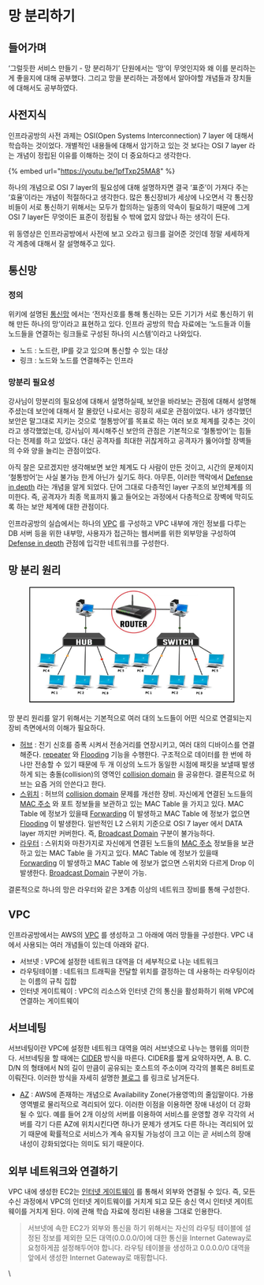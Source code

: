 # 망 분리하기

## 들어가며 <a href="#0" id="0"></a>

‘그럴듯한 서비스 만들기 - 망 분리하기’ 단원에서는 ‘망’이 무엇인지와 왜 이를 분리하는게 좋을지에 대해 공부했다. 그리고 망을 분리하는 과정에서 알아야할 개념들과 장치들에 대해서도 공부하였다.

## 사전지식 <a href="#1" id="1"></a>

인프라공방의 사전 과제는 OSI(Open Systems Interconnection) 7 layer 에 대해서 학습하는 것이었다. 개별적인 내용들에 대해서 암기하고 있는 것 보다는 OSI 7 layer 라는 개념이 정립된 이유를 이해하는 것이 더 중요하다고 생각한다.

{% embed url="https://youtu.be/1pfTxp25MA8" %}

하나의 개념으로 OSI 7 layer의 필요성에 대해 설명하자면 결국 ‘표준’이 가져다 주는 ‘효율’이라는 개념이 적절하다고 생각한다. 많은 통신장비가 세상에 나오면서 각 통신장비들이 서로 통신하기 위해서는 모두가 합의하는 일종의 약속이 필요하기 때문에 그게 OSI 7 layer든 무엇이든 표준이 정립될 수 밖에 없지 않았나 하는 생각이 든다.

위 동영상은 인프라공방에서 사전에 보고 오라고 링크를 걸어준 것인데 정말 세세하게 각 계층에 대해서 잘 설명해주고 있다.

## 통신망 <a href="#2" id="2"></a>

### **정의**

위키에 설명된 [통신망](https://namu.wiki/w/%ED%86%B5%EC%8B%A0%EB%A7%9D) 에서는 ‘전자신호를 통해 통신하는 모든 기기가 서로 통신하기 위해 만든 하나의 망’이라고 표현하고 있다. 인프라 공방의 학습 자료에는 ‘노드들과 이들 노드들을 연결하는 링크들로 구성된 하나의 시스템’이라고 나와있다.

* 노드 : 노드란, IP를 갖고 있으며 통신할 수 있는 대상
* 링크 : 노드와 노드를 연결해주는 인프라

### **망분리 필요성**

강사님이 망분리의 필요성에 대해서 설명하실때, 보안을 바라보는 관점에 대해서 설명해주셨는데 보안에 대해서 잘 몰랐던 나로서는 굉장히 새로운 관점이었다. 내가 생각했던 보안은 말그대로 지키는 것으로 ‘철통방어’를 목표로 하는 여러 보호 체계를 갖추는 것이라고 생각했었는데, 강사님이 제시해주신 보안의 관점은 기본적으로 ‘철통방어’는 힘들다는 전제를 하고 있었다. 대신 공격자를 최대한 귀찮게하고 공격자가 뚫어야할 장벽들의 수와 양을 늘리는 관점이었다.

아직 잘은 모르겠지만 생각해보면 보안 체계도 다 사람이 만든 것이고, 시간의 문제이지 ‘철통방어’는 사실 불가능 한게 아닌가 싶기도 하다. 아무튼, 이러한 맥락에서 [Defense in depth](https://en.wikipedia.org/wiki/Defense\_in\_depth\_\(computing\)) 라는 개념을 알게 되었다. 단어 그대로 다층적인 layer 구조의 보안체계를 의미한다. 즉, 공격자가 최종 목표까지 뚫고 들어오는 과정에서 다층적으로 장벽에 막히도록 하는 보안 체계에 대한 관점이다.

인프라공방의 실습에서는 하나의 [VPC](https://docs.aws.amazon.com/ko\_kr/vpc/latest/userguide/what-is-amazon-vpc.html) 를 구성하고 VPC 내부에 개인 정보를 다루는 DB 서버 등을 위한 내부망, 사용자가 접근하는 웹서버를 위한 외부망을 구성하여 [Defense in depth](https://en.wikipedia.org/wiki/Defense\_in\_depth\_\(computing\)) 관점에 입각한 네트워크를 구성한다.

## 망 분리 원리 <a href="#3" id="3"></a>

<figure><img src="../../.gitbook/assets/image (1).png" alt=""><figcaption></figcaption></figure>

망 분리 원리를 알기 위해서는 기본적으로 여러 대의 노드들이 어떤 식으로 연결되는지 장비 측면에서의 이해가 필요하다.

* [허브](https://ko.wikipedia.org/wiki/%EC%9D%B4%EB%8D%94%EB%84%B7\_%ED%97%88%EB%B8%8C) : 전기 신호를 증폭 시켜서 전송거리를 연장시키고, 여러 대의 디바이스를 연결해준다. [repeater](https://ko.wikipedia.org/wiki/%EC%A4%91%EA%B3%84%EA%B8%B0) 와 [Flooding](https://en.wikipedia.org/wiki/Flooding\_\(computer\_networking\)) 기능을 수행한다. 구조적으로 데이터를 한 번에 하나만 전송할 수 있기 때문에 두 개 이상의 노드가 동일한 시점에 패킷을 보낼때 발생하게 되는 충돌(collision)의 영역인 [collision domain](https://en.wikipedia.org/wiki/Collision\_domain) 을 공유한다. 결론적으로 허브는 요즘 거의 안쓴다고 한다.
* [스위치](https://ko.wikipedia.org/wiki/%EB%84%A4%ED%8A%B8%EC%9B%8C%ED%81%AC\_%EC%8A%A4%EC%9C%84%EC%B9%98) : 허브의 [collision domain](https://en.wikipedia.org/wiki/Collision\_domain) 문제를 개선한 장비. 자신에게 연결된 노드들의 [MAC 주소](https://ko.wikipedia.org/wiki/MAC\_%EC%A3%BC%EC%86%8C) 와 포트 정보들을 보관하고 있는 MAC Table 을 가지고 있다. MAC Table 에 정보가 있을때 [Forwarding](https://en.wikipedia.org/wiki/Packet\_forwarding) 이 발생하고 MAC Table 에 정보가 없으면 [Flooding](https://en.wikipedia.org/wiki/Flooding\_\(computer\_networking\)) 이 발생한다. 일반적인 L2 스위치 기준으로 OSI 7 layer 에서 DATA layer 까지만 커버한다. 즉, [Broadcast Domain](https://en.wikipedia.org/wiki/Broadcast\_domain) 구분이 불가능하다.
* [라우터](https://ko.wikipedia.org/wiki/%EB%9D%BC%EC%9A%B0%ED%84%B0) : 스위치와 마찬가지로 자신에게 연결된 노드들의 [MAC 주소](https://ko.wikipedia.org/wiki/MAC\_%EC%A3%BC%EC%86%8C) 정보들을 보관하고 있는 MAC Table 을 가지고 있다. MAC Table 에 정보가 있을때 [Forwarding](https://en.wikipedia.org/wiki/Packet\_forwarding) 이 발생하고 MAC Table 에 정보가 없으면 스위치와 다르게 Drop 이 발생한다. [Broadcast Domain](https://en.wikipedia.org/wiki/Broadcast\_domain) 구분이 가능.

결론적으로 하나의 망은 라우터와 같은 3계층 이상의 네트워크 장비를 통해 구성한다.

## VPC <a href="#4-vpc" id="4-vpc"></a>

인프라공방에서는 AWS의 [VPC](https://docs.aws.amazon.com/ko\_kr/vpc/latest/userguide/what-is-amazon-vpc.html) 를 생성하고 그 아래에 여러 망들을 구성한다. VPC 내에서 사용되는 여러 개념들이 있는데 아래와 같다.

* 서브넷 : VPC에 설정한 네트워크 대역을 더 세부적으로 나눈 네트워크
* 라우팅테이블 : 네트워크 트래픽을 전달할 위치를 결정하는 데 사용하는 라우팅이라는 이름의 규칙 집합
* 인터넷 게이트웨이 : VPC의 리소스와 인터넷 간의 통신을 활성화하기 위해 VPC에 연결하는 게이트웨이

## 서브네팅 <a href="#5" id="5"></a>

서브네팅이란 VPC에 설정한 네트워크 대역을 여러 서브넷으로 나누는 행위를 의미한다. 서브네팅을 할 때에는 [CIDER](https://ko.wikipedia.org/wiki/%EC%82%AC%EC%9D%B4%EB%8D%94\_\(%EB%84%A4%ED%8A%B8%EC%9B%8C%ED%82%B9\)) 방식을 따른다. CIDER를 짧게 요약하자면, A. B. C. D/N 의 형태에서 N의 길이 만큼이 공유되는 호스트의 주소이며 각각의 블록은 8비트로 이뤄진다. 이러한 방식을 자세히 설명한 [블로그](https://blog.naver.com/ncloud24/221208338209) 를 링크로 남겨둔다.

* [AZ](https://docs.aws.amazon.com/ko\_kr/AWSEC2/latest/UserGuide/using-regions-availability-zones.html#concepts-availability-zones) : AWS에 존재하는 개념으로 Availability Zone(가용영역)의 줄임말이다. 가용 영역별로 물리적으로 격리되어 있다. 이러한 이점을 이용하면 장애 내성이 더 강화될 수 있다. 예를 들어 2개 이상의 서버를 이용하여 서비스를 운영할 경우 각각의 서버를 각기 다른 AZ에 위치시킨다면 하나가 문제가 생겨도 다른 하나는 격리되어 있기 때문에 확률적으로 서비스가 계속 유지될 가능성이 크고 이는 곧 서비스의 장애내성이 강화되었다는 의미도 되기 때문이다.

## 외부 네트워크와 연결하기 <a href="#6" id="6"></a>

VPC 내에 생성한 EC2는 [인터넷 게이트웨이](https://docs.aws.amazon.com/ko\_kr/vpc/latest/userguide/VPC\_Internet\_Gateway.html) 를 통해서 외부와 연결될 수 있다. 즉, 모든 수신 과정에서 VPC의 인터넷 게이트웨이를 거치게 되고 모든 송신 역시 인터넷 게이트웨이를 거치게 된다. 이에 관해 학습 자료에 정리된 내용을 그대로 인용한다.

> 서브넷에 속한 EC2가 외부와 통신을 하기 위해서는 자신의 라우팅 테이블에 설정된 정보를 제외한 모든 대역(0.0.0.0/0)에 대한 통신을 Internet Gateway로 요청하게끔 설정해두어야 합니다. 라우팅 테이블을 생성하고 0.0.0.0/0 대역을 앞에서 생성한 Internet Gateway로 매핑합니다.

\
